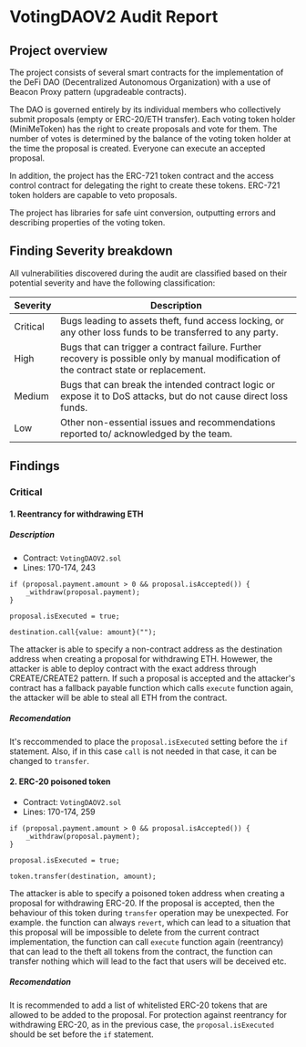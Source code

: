 # VotingDAOV2 Audit Report

## Project overview
The project consists of several smart contracts for the implementation of the DeFi DAO (Decentralized Autonomous Organization) with a use of Beacon Proxy pattern (upgradeable contracts). 

The DAO is governed entirely by its individual members who collectively submit proposals (empty or ERC-20/ETH transfer). Each voting token holder (MiniMeToken) has the right to create proposals and vote for them. The number of votes is determined by the balance of the voting token holder at the time the proposal is created. Everyone can execute an accepted proposal.

In addition, the project has the ERC-721 token contract and the access control contract for delegating the right to create these tokens. ERC-721 token holders are capable to veto proposals.

The project has libraries for safe uint conversion, outputting errors and describing properties of the voting token.

## Finding Severity breakdown

All vulnerabilities discovered during the audit are classified based on their potential severity and have the following classification:

Severity | Description
--- | ---
Critical | Bugs leading to assets theft, fund access locking, or any other loss funds to be transferred to any party. 
High     | Bugs that can trigger a contract failure. Further recovery is possible only by manual modification of the contract state or replacement.
Medium   | Bugs that can break the intended contract logic or expose it to DoS attacks, but do not cause direct loss funds.
Low | Other non-essential issues and recommendations reported to/ acknowledged by the team.

## Findings

### Critical

#### 1. Reentrancy for withdrawing ETH

##### Description
* Contract: `VotingDAOV2.sol`
* Lines: 170-174, 243
```solidity
if (proposal.payment.amount > 0 && proposal.isAccepted()) {
    _withdraw(proposal.payment);
}

proposal.isExecuted = true;
```
```solidity
destination.call{value: amount}("");
```
The attacker is able to specify a non-contract address as the destination address when creating a proposal for withdrawing ETH. Howewer, the attacker is able to deploy contract with the exact address through CREATE/CREATE2 pattern. If such a proposal is accepted and the attacker's contract has a fallback payable function which calls `execute` function again, the attacker will be able to steal all ETH from the contract.
##### Recomendation
It's reccommended to place the `proposal.isExecuted` setting before the `if` statement. Also, if in this case `call` is not needed in that case, it can be changed to `transfer`.

#### 2. ERC-20 poisoned token
* Contract: `VotingDAOV2.sol`
* Lines: 170-174, 259
```solidity
if (proposal.payment.amount > 0 && proposal.isAccepted()) {
    _withdraw(proposal.payment);
}

proposal.isExecuted = true;
```
```solidity
token.transfer(destination, amount);
```
The attacker is able to specify a poisoned token address when creating a proposal for withdrawing ERC-20. If the proposal is accepted, then the behaviour of this token during `transfer` operation may be unexpected. For example. the function can always `revert`, which can lead to a situation that this proposal will be impossible to delete from the current contract implementation, the function can call `execute` function again (reentrancy) that can lead to the theft all tokens from the contract, the function can transfer nothing which will lead to the fact that users will be deceived etc.
##### Recomendation
It is recommended to add a list of whitelisted ERC-20 tokens that are allowed to be added to the proposal. For protection against reentrancy for withdrawing ERC-20, as in the previous case, the `proposal.isExecuted` should be set before the `if` statement.